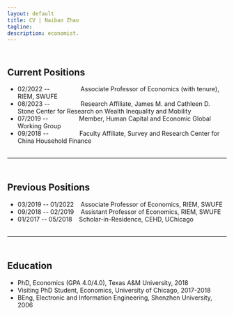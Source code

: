 ```yaml
---
layout: default
title: CV | Naibao Zhao
tagline: 
description: economist.
---
```

<!--
<div class="navbar">
    <div class="navbar-inner">
        <ul class="nav">
            <li><a href="#current">current courses</a></li>
            <li><a href="#shortcourses">short courses</a></li>
            <li><a href="#misc">misc lectures</a></li>
            <li><a href="#old">former courses</a></li>
        </ul>
    </div>
</div> -->
## <a name="instructor"></a> <br/> Current Positions
* 02/2022 -- &nbsp;&nbsp;&nbsp;&nbsp;&nbsp;&nbsp;&nbsp;&nbsp;&nbsp;&nbsp;&nbsp;&nbsp;&nbsp;&nbsp;&nbsp;&nbsp;  Associate Professor of Economics (with tenure), RIEM, SWUFE<br/>
* 08/2023 -- &nbsp;&nbsp;&nbsp;&nbsp;&nbsp;&nbsp;&nbsp;&nbsp;&nbsp;&nbsp;&nbsp;&nbsp;&nbsp;&nbsp;&nbsp;&nbsp;  Research Affiliate, James M. and Cathleen D. Stone Center for Research on Wealth Inequality and Mobility<br/>
* 07/2019 -- &nbsp;&nbsp;&nbsp;&nbsp;&nbsp;&nbsp;&nbsp;&nbsp;&nbsp;&nbsp;&nbsp;&nbsp;&nbsp;&nbsp;&nbsp;&nbsp;  Member, Human Capital and Economic Global Working Group<br/>
* 09/2018 -- &nbsp;&nbsp;&nbsp;&nbsp;&nbsp;&nbsp;&nbsp;&nbsp;&nbsp;&nbsp;&nbsp;&nbsp;&nbsp;&nbsp;&nbsp;&nbsp;  Faculty Affiliate, Survey and Research Center for China Household Finance<br/><br/>

---
## <a name="instructor"></a> <br/> Previous Positions
* 03/2019 -- 01/2022 &nbsp;&nbsp;  Associate Professor of Economics, RIEM, SWUFE<br/>
* 09/2018 -- 02/2019 &nbsp;&nbsp;  Assistant Professor of Economics, RIEM, SWUFE<br/>
* 01/2017 -- 05/2018 &nbsp;&nbsp;  Scholar-in-Residence, CEHD, UChicago<br/><br/>

---
## <a name="instructor"></a> <br/> Education
* PhD, Economics (GPA 4.0/4.0), Texas A&M University, 2018<br/>
* Visiting PhD Student, Economics, University of Chicago, 2017-2018<br/>
* BEng, Electronic and Information Engineering, Shenzhen University, 2006<br/><br/>


